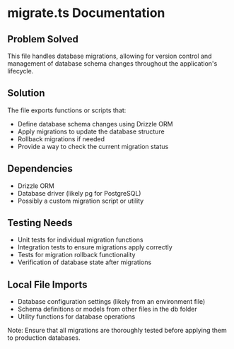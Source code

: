 # migrate.ts Documentation

## Problem Solved
This file handles database migrations, allowing for version control and management of database schema changes throughout the application's lifecycle.

## Solution
The file exports functions or scripts that:
- Define database schema changes using Drizzle ORM
- Apply migrations to update the database structure
- Rollback migrations if needed
- Provide a way to check the current migration status

## Dependencies
- Drizzle ORM
- Database driver (likely pg for PostgreSQL)
- Possibly a custom migration script or utility

## Testing Needs
- Unit tests for individual migration functions
- Integration tests to ensure migrations apply correctly
- Tests for migration rollback functionality
- Verification of database state after migrations

## Local File Imports
- Database configuration settings (likely from an environment file)
- Schema definitions or models from other files in the db folder
- Utility functions for database operations

Note: Ensure that all migrations are thoroughly tested before applying them to production databases.